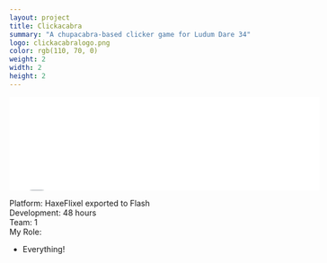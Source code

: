 ```yaml
---
layout: project
title: Clickacabra
summary: "A chupacabra-based clicker game for Ludum Dare 34"
logo: clickacabralogo.png
color: rgb(110, 70, 0)
weight: 2
width: 2
height: 2
---
```


<iframe src="//itch.io/embed/34298?linkback=true" 
  width="552" height="167" frameborder="0"></iframe>

Platform: HaxeFlixel exported to Flash  
Development: 48 hours  
Team: 1  
My Role:  
  
* Everything!  
  